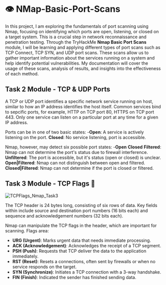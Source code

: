 # 👁️ NMap-Basic-Port-Scans

In this project, I am exploring the fundamentals of port scanning using Nmap, focusing on identifying which ports are open, listening, or closed on a target system. This is a crucial step in network reconnaissance and penetration testing. Through the TryHackMe **Nmap Basic Port Scans** module, I will be learning and applying different types of port scans such as TCP Connect, TCP SYN, and UDP port scans. These scans allow us to gather important information about the services running on a system and help identify potential vulnerabilities. My documentation will cover the usage of these scans, analysis of results, and insights into the effectiveness of each method.

## **Task 2 Module - TCP & UDP Ports**

A TCP or UDP port identifies a specific network service running on host, similar to how an IP address identifies the host itself. Common services bind to sepcific ports, for example, HTTP on TCP port 80, HTTPS on TCP port 443. Only one service can listen on a particular port at any time for a given IP address.

Ports can be in one of two basic states:
-**Open**: A service is actively listening on the port.
**Closed**: No service listening, port is accessible.

Nmap, however, may detect six possible port states:
-**Open**
**Closed**
**Filtered**: Nmap can not determine the port's status due to firewall interference.
**Unfiltered**: The port is accessible, but it's status (open or closed) is unclear.
**Open|Filtered**: Nmap can not distinguish between open and filtered.
**Closed|Filtered**: Nmap can not determine if the port is closed or filtered.

## **Task 3 Module - TCP Flags** 🏁

![TCPFlags_Nmap_Task3](https://github.com/user-attachments/assets/70447113-a800-433b-bc23-761917795d20)

The TCP header is 24 bytes long, consisting of six rows of data. Key fields within include source and destination port numbers (16 bits each) and sequence and acknowledgement numbers (32 bits each).

Nmap can manipulate the TCP flags in the header, which are important for scanning. Flags area:

- **URG (Urgent)**: Marks urgent data that needs immediate processing.
- **ACK (Acknowledgement)**: Acknowledges the receipt of a TCP segment.
- **PSH (Push)**: Requests that TCP deliver the data to the application immediately.
- **RST (Reset)**: Resets a connections, often sent by firewalls or when no service responds on the target.
- **SYN (Synchronize)**: Initiates a TCP connection with a 3-way handshake.
- **FIN (Finish)**: Indicated the sender has finished sending data.
